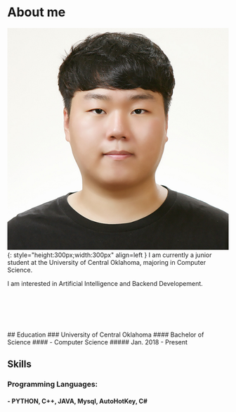 # About me
![screenshot](images/Me.jpg){: style="height:300px;width:300px" align=left }
I am currently a junior student at the University of Central Oklahoma, majoring in Computer Science.

I am interested in Artificial Intelligence and Backend Developement. 

<br/>
<br>
<br>
<br>
<br>
## Education 
### University of Central Oklahoma
#### Bachelor of Science
#### - Computer Science
##### Jan. 2018 - Present

## Skills 
### Programming Languages:
#### - PYTHON, C++, JAVA, Mysql, AutoHotKey, C#
